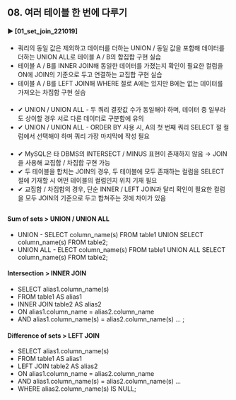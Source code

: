 ####  
## 08. 여러 테이블 한 번에 다루기  
#### ► [01_set_join_221019]  
- 쿼리의 동일 값은 제외하고 데이터를 더하는 UNION / 동일 값을 포함해 데이터를 더하는 UNION ALL로 테이블 A / B의 합집합 구현 실습  
- 테이블 A / B를 INNER JOIN해 동일한 데이터를 가졌는지 확인이 필요한 컬럼을 ON에 JOIN의 기준으로 두고 연결하는 교집합 구현 실습  
- 테이블 A / B를 LEFT JOIN해 WHERE 절로 A에는 있지만 B에는 없는 데이터를 가져오는 차집합 구현 실습  
####  
- ✔︎ UNION / UNION ALL - 두 쿼리 결괏값 수가 동일해야 하며, 데이터 중 일부라도 상이할 경우 서로 다른 데이터로 구분함에 유의  
- ✔︎ UNION / UNION ALL - ORDER BY 사용 시, A의 첫 번째 쿼리 SELECT 절 컬럼에서 선택해야 하며 쿼리 가장 마지막에 작성 필요  
####  
- ✔︎ MySQL은 타 DBMS의 INTERSECT / MINUS 표현이 존재하지 않음 → JOIN을 사용해 교집합 / 차집합 구현 가능  
- ✔︎ 두 테이블을 합치는 JOIN의 경우, 두 테이블에 모두 존재하는 컬럼을 SELECT 절에 기재할 시 어떤 테이블의 컬럼인지 위치 기재 필요  
- ✔︎ 교집합 / 차집합의 경우, 단순 INNER / LEFT JOIN과 달리 확인이 필요한 컬럼을 모두 JOIN의 기준으로 두고 합쳐주는 것에 차이가 있음  
##  
#### Sum of sets > UNION / UNION ALL  
- UNION - SELECT column_name(s) FROM table1 UNION SELECT column_name(s) FROM table2;  
- UNION ALL - ELECT column_name(s) FROM table1 UNION ALL SELECT column_name(s) FROM table2;  
#### Intersection > INNER JOIN  
- SELECT alias1.column_name(s)  
- FROM table1 AS alias1  
- INNER JOIN table2 AS alias2  
- ON alias1.column_name = alias2.column_name  
- AND alias1.column_name(s) = alias2.column_name(s) ... ;  
#### Difference of sets > LEFT JOIN  
- SELECT alias1.column_name(s)  
- FROM table1 AS alias1  
- LEFT JOIN table2 AS alias2  
- ON alias1.column_name = alias2.column_name  
- AND alias1.column_name(s) = alias2.column_name(s) ...  
- WHERE alias2.column_name(s) IS NULL;  
####  
